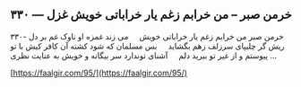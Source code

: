 ## خرمن صبر – من خرابم زغم یار خراباتی خویش  غزل — ۳۳۰


۳۳۰- خرمن صبر من خرابم زغم یار خراباتی خویش     می زند غمزه او ناوک غم بر دل ریش گر چلیپای سرزلف زهم بگشاید     بس مسلمان که شود کشته آن کافر کیش با تو پیوستم و از غیر تو ببرید دلم     آشنای توندارد سر بیگانه و خویش به عنایت نظری &#8230;

[https://faalgir.com/95/](https://faalgir.com/95/) 